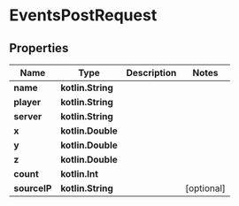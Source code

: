 
# EventsPostRequest

## Properties
Name | Type | Description | Notes
------------ | ------------- | ------------- | -------------
**name** | **kotlin.String** |  | 
**player** | **kotlin.String** |  | 
**server** | **kotlin.String** |  | 
**x** | **kotlin.Double** |  | 
**y** | **kotlin.Double** |  | 
**z** | **kotlin.Double** |  | 
**count** | **kotlin.Int** |  | 
**sourceIP** | **kotlin.String** |  |  [optional]



